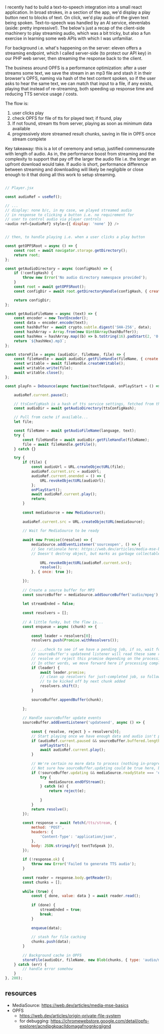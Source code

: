 
I recently had to build a text-to-speech integration into a small react application. In broad strokes, in a section of the app, we'd display a play button next to blocks of text. On click, we'd play audio of the given text being spoken. Text-to-speech was handled by an AI service, elevenlabs (aside: pretty impressive!). The below's just a recap of the client-side machinery to play streaming audio, which was a bit tricky, but also a fun exercise in learning some web APIs with which I was unfamiliar.

For background i.e. what's happening on the server: eleven offers a streaming endpoint, which I called server-side (to protect our API key) in our PHP web server, then streaming the response back to the client.

The business around OPFS is a performance optimization: after a user streams some text, we save the stream in an mp3 file and stash it in their browser's OPFS, naming via hash of the text content spoken, so if the user asks to hear the same text, we can match that input to a file, if any exists, playing that instead of re-streaming, both speeding up response time and reducing TTS service usage / costs.

The flow is:

1. user clicks play
2. check OPFS for file of tts for played text; if found, play
3. If not found, stream tts from server, playing as soon as minimum data available
4. progressively store streamed result chunks, saving in file in OPFS once stream complete

Key takeaway: this is a lot of ceremony and setup, justified commensurate with length of audio. As in, the performance boost from streaming  and the complexity to support that pay off the larger the audio file i.e. the longer an upfront download would take. If audio is short, performance difference between streaming and downloading will likely be negligible or close enough to it that doing all this work to setup streaming.

```js

// Player.jsx

const audioRef = useRef();

// ...
// display: none b/c, in my case, we played streamed audio
// in response to clicking a button i.e. no requirement for
// user to control audio via player controls
<audio ref={audioRef} style={{ display: 'none' }} />


// then, to handle playing i.e. when a user clicks a play button

const getOPFSRoot = async () => {
	const root = await navigator.storage.getDirectory();
	return root;
};

const getAudioDirectory = async (configHash) => {
	if (!configHash) {
		throw new Error('No audio directory namespace provided');
	}
	const root = await getOPFSRoot();
	const configDir = await root.getDirectoryHandle(configHash, { create: true });

	return configDir;
};

const getAudioFileName = async (text) => {
	const encoder = new TextEncoder();
	const data = encoder.encode(text);
	const hashBuffer = await crypto.subtle.digest('SHA-256', data);
	const hashArray = Array.from(new Uint8Array(hashBuffer));
	const hashHex = hashArray.map((b) => b.toString(16).padStart(2, '0')).join('');
	return `${hashHex}.mp3`;
};

const storeFile = async (audioDir, fileName, file) => {
	const fileHandle = await audioDir.getFileHandle(fileName, { create: true });
	const writable = await fileHandle.createWritable();
	await writable.write(file);
	await writable.close();
};

const playFn = Debounce(async function(textToSpeak, onPlayStart = () => {}) => {

	audioRef.current.pause();

	// ttsConfigHash is a hash of tts service settings, fetched from the server. Tells us how files are generated; if this changes, client knows to not use any files generated with prior config
	const audioDir = await getAudioDirectory(ttsConfigHash);

	// Pull from cache if available...
	let file;

	const fileName = await getAudioFileName(language, text);
	try {
		const fileHandle = await audioDir.getFileHandle(fileName);
		file = await fileHandle.getFile();
	} catch {}

	try {
		if (file) {
			const audioUrl = URL.createObjectURL(file);			
			audioRef.current.src = audioUrl;		
			audioRef.current.onended = () => {	
				URL.revokeObjectURL(audioUrl);		
			};		
			onPlayStart();
			await audioRef.current.play();
			return;
		}
	
		const mediaSource = new MediaSource();
	
		audioRef.current.src = URL.createObjectURL(mediaSource);
	
		// Wait for MediaSource to be ready
	
		await new Promise((resolve) => {
			mediaSource.addEventListener('sourceopen', () => {
			// See rationale here: https://web.dev/articles/media-mse-basics
			// Doesn't destroy object, but marks as garbage collectable once no references are left
	
				URL.revokeObjectURL(audioRef.current.src);
				resolve();
			}, { once: true });
	
		});
	
		// Create a source buffer for MP3
		const sourceBuffer = mediaSource.addSourceBuffer('audio/mpeg');
	
		let streamEnded = false;
	
		const resolvers = [];
	
		// A little funky, but the flow is...
		const enqueue = async (chunk) => {
	
			const leader = resolvers[0];
			resolvers.push(Promise.withResolvers());
	
			// ...check to see if we have a pending job, if so, wait for it to complete
			// sourceBuffer's updateend listener will read these same resolvers, then
			// resolve or reject this promise depending on the processing result.
			// In other words, we move forward here if processing completes.
			if (leader) {
				await leader.promise;
				// clean up resolvers for just-completed job, so following job is now leader,
				// to be kicked off by next chunk added
				resolvers.shift();
			}
	
			sourceBuffer.appendBuffer(chunk);
	
		};
		
		// Handle sourceBuffer update events		
		sourceBuffer.addEventListener('updateend', async () => {
		
			const { resolve, reject } = resolvers[0];
			// Start playing once we have enough data and audio isn't playing yet
			if (audioRef.current.paused && sourceBuffer.buffered.length > 0) {		
				onPlayStart();
				await audioRef.current.play();		
			}
	
			// We're certain no more data to process (nothing in-progress from stream or in MediaSource processing)
			// Not sure how sourceBuffer.updating could be true here, but just in case, per https://web.dev/articles/media-mse-basics
			if (!sourceBuffer.updating && mediaSource.readyState === 'open' && streamEnded) {
				try {
					mediaSource.endOfStream();
				} catch (e) {
					return reject(e);
	
				}	
			}
			return resolve();
		});
	
		const response = await fetch(/tts/stream, {
			method: 'POST',
			headers: {
				'Content-Type': 'application/json',
			},
			body: JSON.stringify({ textToSpeak }),
		});
	
		if (!response.ok) {
			throw new Error('Failed to generate TTS audio');	
		}
	
		const reader = response.body.getReader();
		const chunks = [];
		
		while (true) {
			const { done, value: data } = await reader.read();
	
			if (done) {
				streamEnded = true;
				break;
			}
	
			enqueue(data);
	
			// stash for file caching
			chunks.push(data);
		}
		
		// Background cache in OPFS
		storeFile(audioDir, fileName, new Blob(chunks, { type: 'audio/mpeg' }));
	} catch (err) {
		// handle error somehow
	}
}, 200);

```

## resources
- MediaSource: https://web.dev/articles/media-mse-basics
- OPFS
	- https://web.dev/articles/origin-private-file-system
	- for debugging: https://chromewebstore.google.com/detail/opfs-explorer/acndjpgkpaclldomagafnognkcgjignd